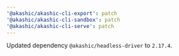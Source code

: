 ```yaml
---
'@akashic/akashic-cli-export': patch
'@akashic/akashic-cli-sandbox': patch
'@akashic/akashic-cli-serve': patch
---
```


Updated dependency `@akashic/headless-driver` to `2.17.4`.
